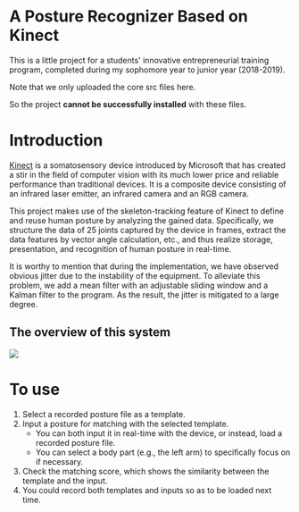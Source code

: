 # A Posture Recognizer Based on Kinect

This is a little project for a students' innovative entrepreneurial training program, 
completed during my sophomore year to junior year (2018-2019).

Note that we only uploaded the core src files here.

So the project **cannot be successfully installed** with these files.

# Introduction
[Kinect](https://en.wikipedia.org/wiki/Kinect) is a somatosensory device introduced by Microsoft that has created a stir in the field of computer vision with its much lower price and reliable performance than traditional devices. It is a composite device consisting of an infrared laser emitter, an infrared camera and an RGB camera.

This project makes use of the skeleton-tracking feature of Kinect to define and reuse human posture by analyzing the gained data.
Specifically, we structure the data of 25 joints captured by the device in frames, 
extract the data features by vector angle calculation, etc., 
and thus realize storage, presentation, and recognition of human posture in real-time.

It is worthy to mention that during the implementation, we have observed obvious jitter due to the instability of the equipment.
To alleviate this problem, we add a mean filter with an adjustable sliding window and a Kalman filter to the program.
As the result, the jitter is mitigated to a large degree.

## The overview of this system
![](https://gyazo.com/90d58493c50acfb61f9d086beb67d3fd.png)

# To use
1. Select a recorded posture file as a template.
2. Input a posture for matching with the selected template.
	-	You can both input it in real-time with the device, or instead, load a recorded posture file.
	-	You can select a body part (e.g., the left arm) to specifically focus on if necessary.
3. Check the matching score, which shows the similarity between the template and the input.
4. You could record both templates and inputs so as to be loaded next time.
